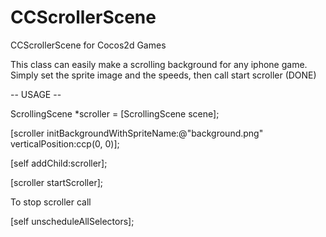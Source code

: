 CCScrollerScene
===============

CCScrollerScene for Cocos2d Games

This class can easily make a scrolling background for any iphone game.
Simply set the sprite image and the speeds, then call start scroller (DONE)

-- USAGE --

ScrollingScene *scroller = [ScrollingScene scene];

[scroller initBackgroundWithSpriteName:@"background.png" verticalPosition:ccp(0, 0)];

[self addChild:scroller];

[scroller startScroller];


To stop scroller call

[self unscheduleAllSelectors];


